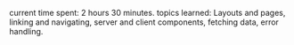 current time spent: 2 hours 30 minutes. 
topics learned: Layouts and pages, linking and navigating, server and client components, fetching data, error handling.